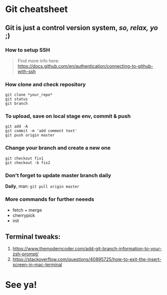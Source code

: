# Git cheatsheet

## Git is just a control version system, *so, relax, yo* ;)

### How to setup SSH

> Find more info here:
> https://docs.github.com/en/authentication/connecting-to-github-with-ssh

### How clone and check repository
```
git clone *your_repo*
git status
git branch
```

### To upload, save on local stage env, commit & push
```
git add -A
git commit -m 'add comment text'
git push origin master
```

### Change your branch and create a new one
```
git checkout fix1
git checkout -b fix2
```

### Don't forget to update master branch daily 
**Daily**, man: `git pull origin master`

### More commands for further neeeds
* fetch + merge
* cherrypick 
* init

## Terminal tweaks:

1. https://www.themoderncoder.com/add-git-branch-information-to-your-zsh-prompt/
1. https://stackoverflow.com/questions/40895725/how-to-exit-the-insert-screen-in-mac-terminal

# See ya!
